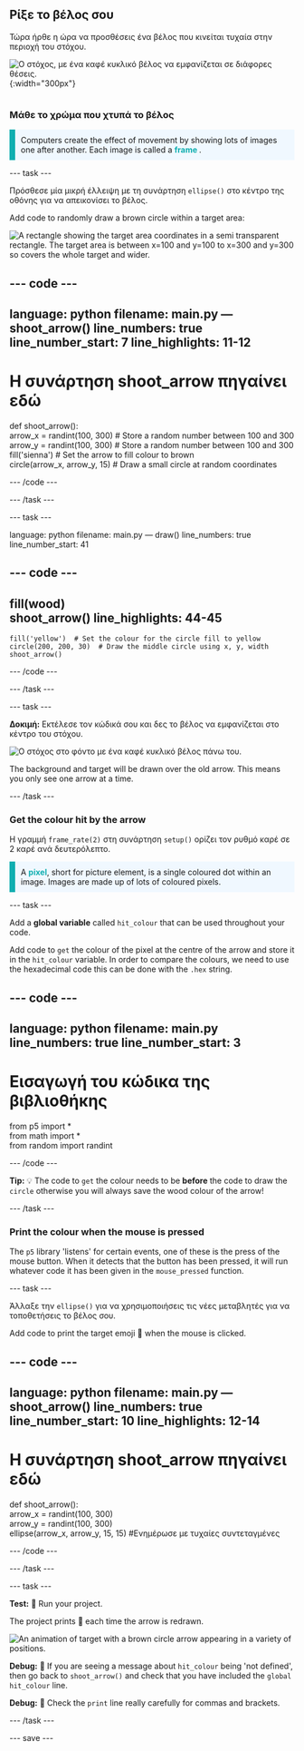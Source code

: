 ## Ρίξε το βέλος σου

<div style="display: flex; flex-wrap: wrap">
<div style="flex-basis: 200px; flex-grow: 1; margin-right: 15px;">
Τώρα ήρθε η ώρα να προσθέσεις ένα βέλος που κινείται τυχαία στην περιοχή του στόχου. 
</div>
<div>

![Ο στόχος, με ένα καφέ κυκλικό βέλος να εμφανίζεται σε διάφορες θέσεις.](images/fire_arrow.gif){:width="300px"}

</div>
</div>

### Μάθε το χρώμα που χτυπά το βέλος

<p style="border-left: solid; border-width:10px; border-color: #0faeb0; background-color: aliceblue; padding: 10px;"> Computers create the effect of movement by showing lots of images one after another. Each image is called a <span style="color: #0faeb0; font-weight: bold;"> frame </span>.   
</p>

--- task ---

Πρόσθεσε μία μικρή έλλειψη με τη συνάρτηση `ellipse()` στο κέντρο της οθόνης για να απεικονίσει το βέλος.

Add code to randomly draw a brown circle within a target area:

![A rectangle showing the target area coordinates in a semi transparent rectangle. The target area is between x=100 and y=100 to x=300 and y=300 so covers the whole target and wider.](images/target_area.png)

--- code ---
---
language: python filename: main.py — shoot_arrow() line_numbers: true line_number_start: 7
line_highlights: 11-12
---
# Η συνάρτηση shoot_arrow πηγαίνει εδώ
def shoot_arrow():   
arrow_x = randint(100, 300)  # Store a random number between 100 and 300    
arrow_y = randint(100, 300)  # Store a random number between 100 and 300    
fill('sienna')  # Set the arrow to fill colour to brown   
circle(arrow_x, arrow_y, 15)  # Draw a small circle at random coordinates

--- /code ---

--- /task ---

--- task ---

language: python filename: main.py — draw() line_numbers: true line_number_start: 41

--- code ---
---
fill(wood)   
shoot_arrow()
line_highlights: 44-45
---

    fill('yellow')  # Set the colour for the circle fill to yellow      
    circle(200, 200, 30)  # Draw the middle circle using x, y, width
    shoot_arrow()

--- /code ---

--- /task ---

--- task ---

**Δοκιμή:** Εκτέλεσε τον κώδικά σου και δες το βέλος να εμφανίζεται στο κέντρο του στόχου.

![Ο στόχος στο φόντο με ένα καφέ κυκλικό βέλος πάνω του.](images/fire_arrow.gif)

The background and target will be drawn over the old arrow. This means you only see one arrow at a time.

--- /task ---

### Get the colour hit by the arrow

Η γραμμή `frame_rate(2)` στη συνάρτηση `setup()` ορίζει τον ρυθμό καρέ σε 2 καρέ ανά δευτερόλεπτο.

<p style="border-left: solid; border-width:10px; border-color: #0faeb0; background-color: aliceblue; padding: 10px;">
A <span style="color: #0faeb0; font-weight: bold;">pixel</span>, short for picture element, is a single coloured dot within an image. Images are made up of lots of coloured pixels.
</p>

--- task ---

Add a **global variable** called `hit_colour` that can be used throughout your code.

Add code to `get` the colour of the pixel at the centre of the arrow and store it in the `hit_colour` variable. In order to compare the colours, we need to use the hexadecimal code this can be done with the `.hex` string.

--- code ---
---
language: python filename: main.py line_numbers: true
line_number_start: 3
---
# Εισαγωγή του κώδικα της βιβλιοθήκης
from p5 import *    
from math import *    
from random import randint

--- /code ---

**Tip:** 💡 The code to `get` the colour needs to be **before** the code to draw the `circle` otherwise you will always save the wood colour of the arrow!

--- /task ---

### Print the colour when the mouse is pressed

The `p5` library 'listens' for certain events, one of these is the press of the mouse button. When it detects that the button has been pressed, it will run whatever code it has been given in the `mouse_pressed` function.

--- task ---

Άλλαξε την `ellipse()` για να χρησιμοποιήσεις τις νέες μεταβλητές για να τοποθετήσεις το βέλος σου.

Add code to print the target emoji 🎯 when the mouse is clicked.

--- code ---
---
language: python filename: main.py — shoot_arrow() line_numbers: true line_number_start: 10
line_highlights: 12-14
---

# Η συνάρτηση shoot_arrow πηγαίνει εδώ
def shoot_arrow():    
arrow_x = randint(100, 300)   
arrow_y = randint(100, 300)    
ellipse(arrow_x, arrow_y, 15, 15) #Ενημέρωσε με τυχαίες συντεταγμένες

--- /code ---

--- /task ---

--- task ---

**Test:** 🔄 Run your project.

The project prints 🎯 each time the arrow is redrawn.

![An animation of target with a brown circle arrow appearing in a variety of positions.](images/fire_arrow.gif)

**Debug:** 🐞 If you are seeing a message about `hit_colour` being 'not defined', then go back to `shoot_arrow()` and check that you have included the `global hit_colour` line.

**Debug:** 🐞 Check the `print` line really carefully for commas and brackets.

--- /task ---

--- save ---
